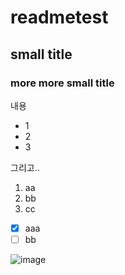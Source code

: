 # readmetest
## small title
### more more small title

내용
- 1
- 2
- 3

그리고..
1. aa
2. bb
3. cc

- [x] aaa
- [ ] bb

![image](https://github.com/user-attachments/assets/9e93c5b5-e575-4f10-b37b-6e3450510ec2)
